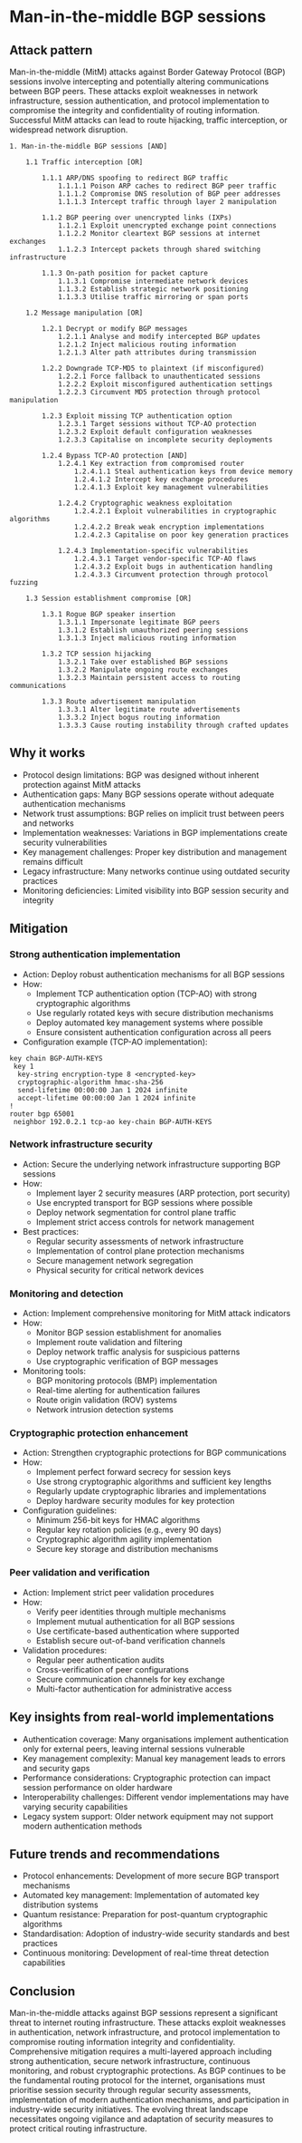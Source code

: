 # Man-in-the-middle BGP sessions

## Attack pattern

Man-in-the-middle (MitM) attacks against Border Gateway Protocol (BGP) sessions involve intercepting and potentially altering communications between BGP peers. These attacks exploit weaknesses in network infrastructure, session authentication, and protocol implementation to compromise the integrity and confidentiality of routing information. Successful MitM attacks can lead to route hijacking, traffic interception, or widespread network disruption.

```text
1. Man-in-the-middle BGP sessions [AND]

    1.1 Traffic interception [OR]
    
        1.1.1 ARP/DNS spoofing to redirect BGP traffic
            1.1.1.1 Poison ARP caches to redirect BGP peer traffic
            1.1.1.2 Compromise DNS resolution of BGP peer addresses
            1.1.1.3 Intercept traffic through layer 2 manipulation
            
        1.1.2 BGP peering over unencrypted links (IXPs)
            1.1.2.1 Exploit unencrypted exchange point connections
            1.1.2.2 Monitor cleartext BGP sessions at internet exchanges
            1.1.2.3 Intercept packets through shared switching infrastructure
            
        1.1.3 On-path position for packet capture
            1.1.3.1 Compromise intermediate network devices
            1.1.3.2 Establish strategic network positioning
            1.1.3.3 Utilise traffic mirroring or span ports
            
    1.2 Message manipulation [OR]
    
        1.2.1 Decrypt or modify BGP messages
            1.2.1.1 Analyse and modify intercepted BGP updates
            1.2.1.2 Inject malicious routing information
            1.2.1.3 Alter path attributes during transmission
            
        1.2.2 Downgrade TCP-MD5 to plaintext (if misconfigured)
            1.2.2.1 Force fallback to unauthenticated sessions
            1.2.2.2 Exploit misconfigured authentication settings
            1.2.2.3 Circumvent MD5 protection through protocol manipulation
            
        1.2.3 Exploit missing TCP authentication option
            1.2.3.1 Target sessions without TCP-AO protection
            1.2.3.2 Exploit default configuration weaknesses
            1.2.3.3 Capitalise on incomplete security deployments
            
        1.2.4 Bypass TCP-AO protection [AND]
            1.2.4.1 Key extraction from compromised router
                1.2.4.1.1 Steal authentication keys from device memory
                1.2.4.1.2 Intercept key exchange procedures
                1.2.4.1.3 Exploit key management vulnerabilities
                
            1.2.4.2 Cryptographic weakness exploitation
                1.2.4.2.1 Exploit vulnerabilities in cryptographic algorithms
                1.2.4.2.2 Break weak encryption implementations
                1.2.4.2.3 Capitalise on poor key generation practices
                
            1.2.4.3 Implementation-specific vulnerabilities
                1.2.4.3.1 Target vendor-specific TCP-AO flaws
                1.2.4.3.2 Exploit bugs in authentication handling
                1.2.4.3.3 Circumvent protection through protocol fuzzing
            
    1.3 Session establishment compromise [OR]
    
        1.3.1 Rogue BGP speaker insertion
            1.3.1.1 Impersonate legitimate BGP peers
            1.3.1.2 Establish unauthorized peering sessions
            1.3.1.3 Inject malicious routing information
            
        1.3.2 TCP session hijacking
            1.3.2.1 Take over established BGP sessions
            1.3.2.2 Manipulate ongoing route exchanges
            1.3.2.3 Maintain persistent access to routing communications
            
        1.3.3 Route advertisement manipulation
            1.3.3.1 Alter legitimate route advertisements
            1.3.3.2 Inject bogus routing information
            1.3.3.3 Cause routing instability through crafted updates
```

## Why it works

-   Protocol design limitations: BGP was designed without inherent protection against MitM attacks
-   Authentication gaps: Many BGP sessions operate without adequate authentication mechanisms
-   Network trust assumptions: BGP relies on implicit trust between peers and networks
-   Implementation weaknesses: Variations in BGP implementations create security vulnerabilities
-   Key management challenges: Proper key distribution and management remains difficult
-   Legacy infrastructure: Many networks continue using outdated security practices
-   Monitoring deficiencies: Limited visibility into BGP session security and integrity

## Mitigation

### Strong authentication implementation

-   Action: Deploy robust authentication mechanisms for all BGP sessions
-   How:
    -   Implement TCP authentication option (TCP-AO) with strong cryptographic algorithms
    -   Use regularly rotated keys with secure distribution mechanisms
    -   Deploy automated key management systems where possible
    -   Ensure consistent authentication configuration across all peers
-   Configuration example (TCP-AO implementation):

```text
key chain BGP-AUTH-KEYS
 key 1
  key-string encryption-type 8 <encrypted-key>
  cryptographic-algorithm hmac-sha-256
  send-lifetime 00:00:00 Jan 1 2024 infinite
  accept-lifetime 00:00:00 Jan 1 2024 infinite
!
router bgp 65001
 neighbor 192.0.2.1 tcp-ao key-chain BGP-AUTH-KEYS
```

### Network infrastructure security

-   Action: Secure the underlying network infrastructure supporting BGP sessions
-   How:
    -   Implement layer 2 security measures (ARP protection, port security)
    -   Use encrypted transport for BGP sessions where possible
    -   Deploy network segmentation for control plane traffic
    -   Implement strict access controls for network management
-   Best practices:
    -   Regular security assessments of network infrastructure
    -   Implementation of control plane protection mechanisms
    -   Secure management network segregation
    -   Physical security for critical network devices

### Monitoring and detection

-   Action: Implement comprehensive monitoring for MitM attack indicators
-   How:
    -   Monitor BGP session establishment for anomalies
    -   Implement route validation and filtering
    -   Deploy network traffic analysis for suspicious patterns
    -   Use cryptographic verification of BGP messages
-   Monitoring tools:
    -   BGP monitoring protocols (BMP) implementation
    -   Real-time alerting for authentication failures
    -   Route origin validation (ROV) systems
    -   Network intrusion detection systems

### Cryptographic protection enhancement

-   Action: Strengthen cryptographic protections for BGP communications
-   How:
    -   Implement perfect forward secrecy for session keys
    -   Use strong cryptographic algorithms and sufficient key lengths
    -   Regularly update cryptographic libraries and implementations
    -   Deploy hardware security modules for key protection
-   Configuration guidelines:
    -   Minimum 256-bit keys for HMAC algorithms
    -   Regular key rotation policies (e.g., every 90 days)
    -   Cryptographic algorithm agility implementation
    -   Secure key storage and distribution mechanisms

### Peer validation and verification

-   Action: Implement strict peer validation procedures
-   How:
    -   Verify peer identities through multiple mechanisms
    -   Implement mutual authentication for all BGP sessions
    -   Use certificate-based authentication where supported
    -   Establish secure out-of-band verification channels
-   Validation procedures:
    -   Regular peer authentication audits
    -   Cross-verification of peer configurations
    -   Secure communication channels for key exchange
    -   Multi-factor authentication for administrative access

## Key insights from real-world implementations

-   Authentication coverage: Many organisations implement authentication only for external peers, leaving internal sessions vulnerable
-   Key management complexity: Manual key management leads to errors and security gaps
-   Performance considerations: Cryptographic protection can impact session performance on older hardware
-   Interoperability challenges: Different vendor implementations may have varying security capabilities
-   Legacy system support: Older network equipment may not support modern authentication methods

## Future trends and recommendations

-   Protocol enhancements: Development of more secure BGP transport mechanisms
-   Automated key management: Implementation of automated key distribution systems
-   Quantum resistance: Preparation for post-quantum cryptographic algorithms
-   Standardisation: Adoption of industry-wide security standards and best practices
-   Continuous monitoring: Development of real-time threat detection capabilities

## Conclusion

Man-in-the-middle attacks against BGP sessions represent a significant threat to internet routing infrastructure. These attacks exploit weaknesses in authentication, network infrastructure, and protocol implementation to compromise routing information integrity and confidentiality. Comprehensive mitigation requires a multi-layered approach including strong authentication, secure network infrastructure, continuous monitoring, and robust cryptographic protections. As BGP continues to be the fundamental routing protocol for the internet, organisations must prioritise session security through regular security assessments, implementation of modern authentication mechanisms, and participation in industry-wide security initiatives. The evolving threat landscape necessitates ongoing vigilance and adaptation of security measures to protect critical routing infrastructure.
